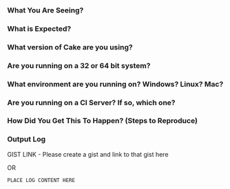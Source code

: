 <!--
BEFORE YOU SUBMIT AN ISSUE:

DO NOT CREATE AN ISSUE FOR A QUESTION - questions are better served in chat, and can be later raised as an issue if required.
-  chat - https://gitter.im/cake-build/cake

DELETE EVERYTHING IN THIS COMMENT BLOCK

TEMPLATE FOR BUG REPORTS:
-->

### What You Are Seeing?

### What is Expected?

### What version of Cake are you using?

### Are you running on a 32 or 64 bit system?

### What environment are you running on?  Windows? Linux? Mac?

### Are you running on a CI Server?  If so, which one?

<!--
If possible, provide a link to the failing build.
-->

### How Did You Get This To Happen? (Steps to Reproduce)

<!--

Can you point us to a project where this problem occurs?  i.e. a public GitHub Repo, where we can try to reproduce the problem, and help with debugging?

-->

### Output Log
<!--
When including the log information, please ensure you have run the command with --verbosity=diagnostic. It provides important information for determining an issue.

If running Cake.exe directly, the parameter is passed in as --verbosity=diagnostic
If running Cake via the bootstrapper, the parameter is -Verbosity Diagnostic

- Make sure there is no sensitive data shared.
- We need ALL output, not just what you may believe is relevant.

In order to rule out potential issues with the compilation of your Cake script, it would be very helpful if you could try running the script with some additional parameters.

The first, when compiling on Windows, would be to use the -Mono flag.  This can be passed into both Cake.exe and the Bootstrapper.  This will allow verification that it isn't a problem specific to one compiler or the other.

The second, would be to use the latest version of Roslyn.  This can be done using the -Experimental flag, which again can be passed to both Cake.exe and the bootstrapper.

If you can provide the output from the above when submitting an issue, this would be tremendously useful!
-->

GIST LINK - Please create a gist and link to that gist here

OR

~~~sh
PLACE LOG CONTENT HERE
~~~

<!--
TEMPLATE FOR FEATURE REQUESTS:

It's a blank slate, have fun!
-->
